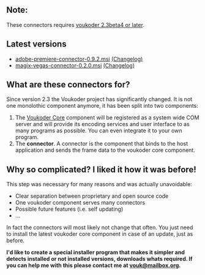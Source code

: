 ## Note:
These connectors requires [voukoder 2.3beta4 or later](https://github.com/Vouk/voukoder/releases).

## Latest versions
- [adobe-premiere-connector-0.9.2.msi](adobe-premiere/adobe-premiere-connector-0.9.2.msi?raw=true) [(Changelog)](adobe-premiere/README.md)
- [magix-vegas-connector-0.2.0.msi](magix-vegas/magix-vegas-connector-0.2.0.msi?raw=true) [(Changelog)](magix-vegas/README.md)
## What are these connectors for?
Since version 2.3 the Voukoder project has significantly changed. It is not one monolothic component anymore, it has been split into two components:
1. The [Voukoder Core](https://github.com/Vouk/voukoder) component will be registered as a system wide COM server and will provide its encoding services and user interface to as many programs as possible. You can even integrate it to your own program.
2. The **connector**. A connector is the component that binds to the host application and sends the frame data to the voukoder core component.
## Why so complicated? I liked it how it was before!
This step was necessary for many reasons and was actually unavoidable:
- Clear separation between proprietary and open source code
- One voukoder component serves many connectors
- Possible future features (i.e. self updating)
- ...

In fact the connectors will most likely not change that often. You just need to install the latest voukoder core component in case of an update, just as before.

**I'd like to create a special installer program that makes it simpler and detects installed or not installed versions, downloads whats required. If you can help me with this please contact me at vouk@mailbox.org.**